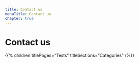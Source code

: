 ```yaml
---
title: Contact us
menuTitle: Contact us
chapter: true
---
```


# Contact us

{{% children titlePages="Tests" titleSections="Categories" /%}}
